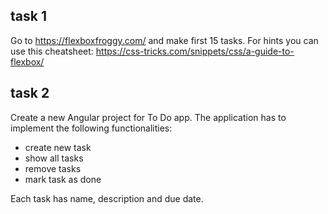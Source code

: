 ## task 1
Go to https://flexboxfroggy.com/ and make first 15 tasks. For hints you can use this cheatsheet: https://css-tricks.com/snippets/css/a-guide-to-flexbox/


## task 2 

Create a new Angular project for To Do app. The application has to implement the following  functionalities:
- create new task
- show all tasks
- remove tasks
- mark task as done 

Each task has name, description and due date.
